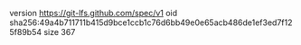 version https://git-lfs.github.com/spec/v1
oid sha256:49a4b711711b415d9bce1ccb1c76d6bb49e0e65acb486de1ef3ed7f125f89b54
size 367

